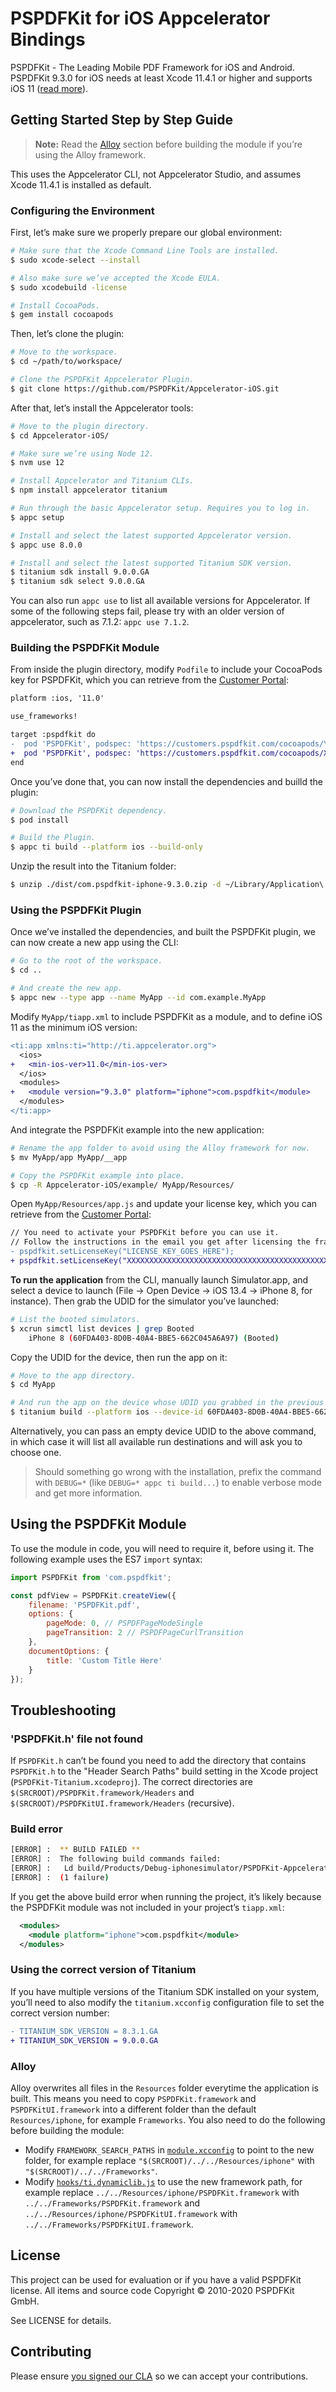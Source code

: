 # PSPDFKit for iOS Appcelerator Bindings

PSPDFKit - The Leading Mobile PDF Framework for iOS and Android. PSPDFKit 9.3.0 for iOS needs at least Xcode 11.4.1 or higher and supports iOS 11 ([read more](https://pspdfkit.com/guides/ios/current/announcements/version-support/)).

## Getting Started Step by Step Guide

> **Note:** Read the [Alloy](#alloy) section before building the module if you’re using the Alloy framework.

This uses the Appcelerator CLI, not Appcelerator Studio, and assumes Xcode 11.4.1 is installed as default.

### Configuring the Environment

First, let’s make sure we properly prepare our global environment:

```bash
# Make sure that the Xcode Command Line Tools are installed.
$ sudo xcode-select --install

# Also make sure we’ve accepted the Xcode EULA.
$ sudo xcodebuild -license

# Install CocoaPods.
$ gem install cocoapods
```

Then, let’s clone the plugin:

```bash
# Move to the workspace.
$ cd ~/path/to/workspace/

# Clone the PSPDFKit Appcelerator Plugin.
$ git clone https://github.com/PSPDFKit/Appcelerator-iOS.git
```

After that, let’s install the Appcelerator tools:

```bash
# Move to the plugin directory.
$ cd Appcelerator-iOS/

# Make sure we’re using Node 12.
$ nvm use 12

# Install Appcelerator and Titanium CLIs.
$ npm install appcelerator titanium

# Run through the basic Appcelerator setup. Requires you to log in.
$ appc setup

# Install and select the latest supported Appcelerator version.
$ appc use 8.0.0

# Install and select the latest supported Titanium SDK version.
$ titanium sdk install 9.0.0.GA
$ titanium sdk select 9.0.0.GA
```

You can also run `appc use` to list all available versions for Appcelerator. If some of the following steps fail, please try with an older version of appcelerator, such as 7.1.2: `appc use 7.1.2`.

### Building the PSPDFKit Module

From inside the plugin directory, modify `Podfile` to include your CocoaPods key for PSPDFKit, which you can retrieve from the [Customer Portal](https://customers.pspdfkit.com/customers/sign_in):

```diff
platform :ios, '11.0'

use_frameworks!

target :pspdfkit do
-  pod 'PSPDFKit', podspec: 'https://customers.pspdfkit.com/cocoapods/YOUR_COCOAPODS_KEY_GOES_HERE/pspdfkit/9.3.0.podspec'
+  pod 'PSPDFKit', podspec: 'https://customers.pspdfkit.com/cocoapods/XXXXXXXXXXXXXXXXXXXXXXXXXXXX/pspdfkit/9.3.0.podspec'
end
```

Once you’ve done that, you can now install the dependencies and builld the plugin:

```bash
# Download the PSPDFKit dependency.
$ pod install

# Build the Plugin.
$ appc ti build --platform ios --build-only
```

Unzip the result into the Titanium folder:

```bash
$ unzip ./dist/com.pspdfkit-iphone-9.3.0.zip -d ~/Library/Application\ Support/Titanium
```

### Using the PSPDFKit Plugin

Once we’ve installed the dependencies, and built the PSPDFKit plugin, we can now create a new app using the CLI:

```bash
# Go to the root of the workspace.
$ cd ..

# And create the new app.
$ appc new --type app --name MyApp --id com.example.MyApp
```

Modify `MyApp/tiapp.xml` to include PSPDFKit as a module, and to define iOS 11 as the minimum iOS version:

```diff
<ti:app xmlns:ti="http://ti.appcelerator.org">
  <ios>
+   <min-ios-ver>11.0</min-ios-ver>
  </ios>
  <modules>
+   <module version="9.3.0" platform="iphone">com.pspdfkit</module>
  </modules>
</ti:app>
```

And integrate the PSPDFKit example into the new application:

```bash
# Rename the app folder to avoid using the Alloy framework for now.
$ mv MyApp/app MyApp/__app

# Copy the PSPDFKit example into place.
$ cp -R Appcelerator-iOS/example/ MyApp/Resources/
```

Open `MyApp/Resources/app.js` and update your license key, which you can retrieve from the [Customer Portal](https://customers.pspdfkit.com/customers/sign_in):

```diff
// You need to activate your PSPDFKit before you can use it.
// Follow the instructions in the email you get after licensing the framework.
- pspdfkit.setLicenseKey("LICENSE_KEY_GOES_HERE");
+ pspdfkit.setLicenseKey("XXXXXXXXXXXXXXXXXXXXXXXXXXXXXXXXXXXXXXXXXXXXXXXXXXXXXXX");
```

**To run the application** from the CLI, manually launch Simulator.app, and select a device to launch (File → Open Device → iOS 13.4 → iPhone 8, for instance). Then grab the UDID for the simulator you’ve launched:

```bash
# List the booted simulators.
$ xcrun simctl list devices | grep Booted
    iPhone 8 (60FDA403-8D0B-40A4-BBE5-662C045A6A97) (Booted)
```

Copy the UDID for the device, then run the app on it:

```bash
# Move to the app directory.
$ cd MyApp

# And run the app on the device whose UDID you grabbed in the previous step.
$ titanium build --platform ios --device-id 60FDA403-8D0B-40A4-BBE5-662C045A6A97
```

Alternatively, you can pass an empty device UDID to the above command, in which case it will list all available run destinations and will ask you to choose one.

> Should something go wrong with the installation, prefix the command with `DEBUG=*` (like `DEBUG=* appc ti build...`) to enable verbose mode and get more information.

## Using the PSPDFKit Module

To use the module in code, you will need to require it, before using it. The following example uses the ES7 `import` syntax:

```js
import PSPDFKit from 'com.pspdfkit';

const pdfView = PSPDFKit.createView({
    filename: 'PSPDFKit.pdf',
    options: {
        pageMode: 0, // PSPDFPageModeSingle
        pageTransition: 2 // PSPDFPageCurlTransition
    },
    documentOptions: {
        title: 'Custom Title Here'
    }
});
```

## Troubleshooting

### 'PSPDFKit.h' file not found

If `PSPDFKit.h` can’t be found you need to add the directory that contains `PSPDFKit.h` to the "Header Search Paths" build setting in the Xcode project (`PSPDFKit-Titanium.xcodeproj`). The correct directories are `$(SRCROOT)/PSPDFKit.framework/Headers` and `$(SRCROOT)/PSPDFKitUI.framework/Headers` (recursive).

### Build error

```bash
[ERROR] :  ** BUILD FAILED **
[ERROR] :  The following build commands failed:
[ERROR] :   Ld build/Products/Debug-iphonesimulator/PSPDFKit-Appcelerator.app/PSPDFKit-Appcelerator normal x86_64
[ERROR] :  (1 failure)
```

If you get the above build error when running the project, it’s likely because the PSPDFKit module was not included in your project’s `tiapp.xml`:

```xml
  <modules>
    <module platform="iphone">com.pspdfkit</module>
  </modules>
```

### Using the correct version of Titanium

If you have multiple versions of the Titanium SDK installed on your system, you’ll need to also modify the `titanium.xcconfig` configuration file to set the correct version number:

```diff
- TITANIUM_SDK_VERSION = 8.3.1.GA
+ TITANIUM_SDK_VERSION = 9.0.0.GA
```

### Alloy

Alloy overwrites all files in the `Resources` folder everytime the application is built. This means you need to copy `PSPDFKit.framework` and `PSPDFKitUI.framework` into a different folder than the default `Resources/iphone`, for example `Frameworks`. You also need to do the following before building the module:

* Modify `FRAMEWORK_SEARCH_PATHS` in [`module.xcconfig`](module.xcconfig) to point to the new folder, for example replace `"$(SRCROOT)/../../Resources/iphone"` with `"$(SRCROOT)/../../Frameworks"`.
* Modify [`hooks/ti.dynamiclib.js`](hooks/ti.dynamiclib.js) to use the new framework path, for example replace `../../Resources/iphone/PSPDFKit.framework` with `../../Frameworks/PSPDFKit.framework` and `../../Resources/iphone/PSPDFKitUI.framework` with `../../Frameworks/PSPDFKitUI.framework`.

## License

This project can be used for evaluation or if you have a valid PSPDFKit license.
All items and source code Copyright © 2010-2020 PSPDFKit GmbH.

See LICENSE for details.

## Contributing

Please ensure [you signed our CLA](https://pspdfkit.com/guides/web/current/miscellaneous/contributing/) so we can accept your contributions.
